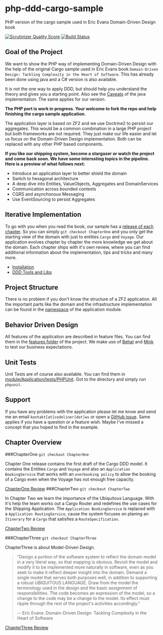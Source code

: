 php-ddd-cargo-sample
====================

PHP version of the cargo sample used in Eric Evans Domain-Driven Design book

[![Scrutinizer Quality Score](https://scrutinizer-ci.com/g/codeliner/php-ddd-cargo-sample/badges/quality-score.png?s=d68042d97e40904ec369e137b60a1076509298f8)](https://scrutinizer-ci.com/g/codeliner/php-ddd-cargo-sample/)
[![Build Status](https://travis-ci.org/codeliner/php-ddd-cargo-sample.png?branch=master)](https://travis-ci.org/codeliner/php-ddd-cargo-sample)

Goal of the Project
-------------------
We want to show the PHP way of implementing Domain-Driven Design with the help of
the original Cargo sample used in Eric Evans book
`Domain-Driven Design: Tackling Complexity in the Heart of Software`.
This has already been done using java and a C# version is also available.

It is not the one way to apply DDD, but should help you understand the theory
and gives you a starting point. Also see the [Caveats](http://dddsample.sourceforge.net/) of the 
java implementation. The same applies for our version. 

<b>The PHP port is work in progress. Your welcome to fork the repo and help finishing the cargo sample application.</b>

The application layer is based on ZF2 and we use Doctrine2 to persist our aggregates.
This would be a common combination in a large PHP project but both frameworks are not required. They just make our life easier and let us focus on the Domain-Driven Design implementation. Both can be replaced with any other PHP based components.

<b>If you like our shipping system, become a stargazer or watch the project and come back soon. We have some interssting topics in the pipeline. Here is a preview of what follows next:</b>

+ Introduce an application layer to better shield the domain
+ Switch to hexagonal architecture
+ A deep dive into Entities, ValueObjects, Aggregates and DomainServices
+ Communication across bounded contexts
+ CQRS and asynchonous Messaging
+ Use EventSourcing to persist Aggregates


Iterative Implementation
------------------------
To go with you when you read the book, our sample has a [release of each chapter](https://github.com/codeliner/php-ddd-cargo-sample#chapter-overview). So you can
simply `git checkout ChapterOne` and you only get the starting view of the domain
with just to entities `Cargo` and `Voyage`. Our application evolves chapter by chapter
the more knowledge we get about the domain. Each chapter ships with it's own review, where you can find additional information about the implementation, tips and tricks and many more.

+ [Installation](https://github.com/codeliner/php-ddd-cargo-sample/blob/master/docs/installation.md)
+ [DDD Tools and Libs](https://github.com/codeliner/php-ddd-cargo-sample/blob/master/docs/domain-driven-design-tools.md)

Project Structure
-----------------
There is no problem if you don't know the structure of a ZF2 application. All the important
parts like the domain and the infrastructure implementation can be found in the [namespace](https://github.com/codeliner/php-ddd-cargo-sample/tree/master/module/Application/src/Application) of the application module.

Behavior Driven Design
----------------------
All features of the application are described in feature files. You can find them in
the [features folder](https://github.com/codeliner/php-ddd-cargo-sample/tree/master/features) of the project.
We make use of [Behat](http://behat.org/) and [Mink](http://mink.behat.org/) to test our
business expectations.

Unit Tests
----------
Unit Tests are of course also available. You can find them in [module/Application/tests/PHPUnit](https://github.com/codeliner/php-ddd-cargo-sample/tree/master/module/Application/tests/PHPUnit).
Got to the directory and simply run `phpunit`.

Support
-------
If you have any problems with the application please let me know and send me an email `kontakt[at]codeliner[dot]ws` or open a [GitHub issue](https://github.com/codeliner/php-ddd-cargo-sample/issues?state=open).
Same applies if you have a question or a feature wish.
Maybe I've missed a concept that you hoped to find in the example.

Chapter Overview
----------------

###ChapterOne
`git checkout ChapterOne`

Chapter One release contains the first draft of the Cargo DDD model.
It contains the Entities `Cargo` and `Voyage` and also an `Application BookingService` that works with an `overbooking policy`
to allow the booking of a Cargo even when the Voyage has not enough free capacity.

[ChapterOne Review](https://github.com/codeliner/php-ddd-cargo-sample/blob/master/docs/ChapterOne-Review.md)
###ChapterTwo
`git checkout ChapterTwo`

In Chapter Two we learn the importance of the Ubiquitous Language. With it's help the team works out a Cargo Router and redefines the use cases for the Shipping Application. The `Application BookingService` is replaced with a `Application RoutingService`, cause the system focuses on planing an `Itinerary` for a `Cargo` that satisfies a `RouteSpecification`.

[ChapterTwo Review](https://github.com/codeliner/php-ddd-cargo-sample/blob/master/docs/ChapterTwo-Review.md)

###ChapterThree
`git checkout ChapterThree`

ChapterThree is about Model-Driven Design.

> "Design a portion of the software system to reflect the domain model in a very literal way, so that
> mapping is obvious. Revisit the model and modify it to be implemented more naturally in software,
> even as you seek to make it reflect deeper insight into the domain. Demand a single model that
> serves both purposes well, in addition to supporting a robust UBIQUITOUS LANGUAGE.
> Draw from the model the terminology used in the design and the basic assignment of responsibilities.
> The code becomes an expression of the model, so a change to the code may be a change to the
> model. Its effect must ripple through the rest of the project's activities accordingly."
>
> -- Eric Evans: Domain-Driven Design: Tackling Complexity in the Heart of Software

[ChapterThree Review](https://github.com/codeliner/php-ddd-cargo-sample/blob/master/docs/ChapterThree-Review.md)
